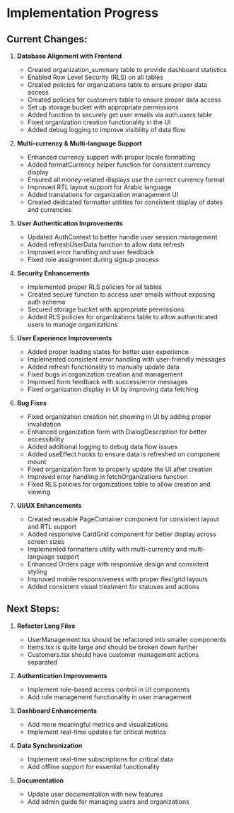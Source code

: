 
# Implementation Progress

## Current Changes:

1. **Database Alignment with Frontend**
   - Created organization_summary table to provide dashboard statistics
   - Enabled Row Level Security (RLS) on all tables
   - Created policies for organizations table to ensure proper data access
   - Created policies for customers table to ensure proper data access
   - Set up storage bucket with appropriate permissions
   - Added function to securely get user emails via auth.users table
   - Fixed organization creation functionality in the UI
   - Added debug logging to improve visibility of data flow

2. **Multi-currency & Multi-language Support**
   - Enhanced currency support with proper locale formatting
   - Added formatCurrency helper function for consistent currency display
   - Ensured all money-related displays use the correct currency format
   - Improved RTL layout support for Arabic language
   - Added translations for organization management UI
   - Created dedicated formatter utilities for consistent display of dates and currencies

3. **User Authentication Improvements**
   - Updated AuthContext to better handle user session management
   - Added refreshUserData function to allow data refresh
   - Improved error handling and user feedback
   - Fixed role assignment during signup process

4. **Security Enhancements**
   - Implemented proper RLS policies for all tables
   - Created secure function to access user emails without exposing auth schema
   - Secured storage bucket with appropriate permissions
   - Added RLS policies for organizations table to allow authenticated users to manage organizations

5. **User Experience Improvements**
   - Added proper loading states for better user experience
   - Implemented consistent error handling with user-friendly messages
   - Added refresh functionality to manually update data
   - Fixed bugs in organization creation and management
   - Improved form feedback with success/error messages
   - Fixed organization display in UI by improving data fetching

6. **Bug Fixes**
   - Fixed organization creation not showing in UI by adding proper invalidation
   - Enhanced organization form with DialogDescription for better accessibility
   - Added additional logging to debug data flow issues
   - Added useEffect hooks to ensure data is refreshed on component mount
   - Fixed organization form to properly update the UI after creation
   - Improved error handling in fetchOrganizations function
   - Fixed RLS policies for organizations table to allow creation and viewing

7. **UI/UX Enhancements**
   - Created reusable PageContainer component for consistent layout and RTL support
   - Added responsive CardGrid component for better display across screen sizes
   - Implemented formatters utility with multi-currency and multi-language support
   - Enhanced Orders page with responsive design and consistent styling
   - Improved mobile responsiveness with proper flex/grid layouts
   - Added consistent visual treatment for statuses and actions

## Next Steps:

1. **Refactor Long Files**
   - UserManagement.tsx should be refactored into smaller components
   - Items.tsx is quite large and should be broken down further
   - Customers.tsx should have customer management actions separated

2. **Authentication Improvements**
   - Implement role-based access control in UI components
   - Add role management functionality in user management

3. **Dashboard Enhancements**
   - Add more meaningful metrics and visualizations
   - Implement real-time updates for critical metrics

4. **Data Synchronization**
   - Implement real-time subscriptions for critical data
   - Add offline support for essential functionality

5. **Documentation**
   - Update user documentation with new features
   - Add admin guide for managing users and organizations
